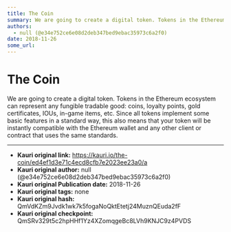 ```yaml
---
title: The Coin
summary: We are going to create a digital token. Tokens in the Ethereum ecosystem can represent any fungible tradable good- coins, loyalty points, gold certificates, IOUs, in-game items, etc. Since all tokens implement some basic features in a standard way, this also means that your token will be instantly compatible with the Ethereum wallet and any other client or contract that uses the same standards.
authors:
  - null (@e34e752ce6e08d2deb347bed9ebac35973c6a2f0)
date: 2018-11-26
some_url: 
---
```


# The Coin


We are going to create a digital token. Tokens in the Ethereum ecosystem can represent any fungible tradable good: coins, loyalty points, gold certificates, IOUs, in-game items, etc. Since all tokens implement some basic features in a standard way, this also means that your token will be instantly compatible with the Ethereum wallet and any other client or contract that uses the same standards.


---

- **Kauri original link:** https://kauri.io/the-coin/ed4ef1d3e71c4ecd8cfb7e2023ee23a0/a
- **Kauri original author:** null (@e34e752ce6e08d2deb347bed9ebac35973c6a2f0)
- **Kauri original Publication date:** 2018-11-26
- **Kauri original tags:** none
- **Kauri original hash:** QmVdKZm9Jvdk1wk7k5fogaNoQktEtetj24MuznQEuda2fF
- **Kauri original checkpoint:** QmSRv329t5c2hpHHf1Yz4XZomqgeBc8LVh9KNJC9z4PVDS



